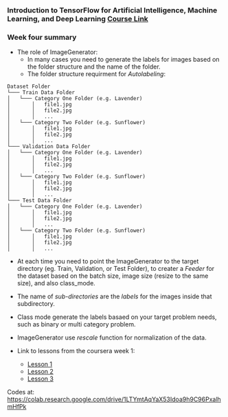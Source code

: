 ### Introduction to TensorFlow for Artificial Intelligence, Machine Learning, and Deep Learning   [Course Link](https://www.coursera.org/learn/introduction-tensorflow)

### Week four summary

- The role of ImageGenerator:
  - In many cases you need to generate the labels for images based on the folder structure and the name of the folder.
  - The folder structure requirment for *Autolabeling*:
```
Dataset Folder
└─── Train Data Folder
│   └─── Category One Folder (e.g. Lavender)
│       │   file1.jpg
│       │   file2.jpg
│       │   ...
│   └─── Category Two Folder (e.g. Sunflower)
│       │   file1.jpg
│       │   file2.jpg
│       │   ...
└─── Validation Data Folder
│   └─── Category One Folder (e.g. Lavender)
│       │   file1.jpg
│       │   file2.jpg
│       │   ...
│   └─── Category Two Folder (e.g. Sunflower)
│       │   file1.jpg
│       │   file2.jpg
│       │   ...
└─── Test Data Folder
│   └─── Category One Folder (e.g. Lavender)
│       │   file1.jpg
│       │   file2.jpg
│       │   ...
│   └─── Category Two Folder (e.g. Sunflower)
│       │   file1.jpg
│       │   file2.jpg
│       │   ...
```
  - At each time you need to point the ImageGenerator to the target directory (eg. Train, Validation, or Test Folder), to creater a *Feeder* for the dataset based on the batch size, image size (resize to the same size), and also class_mode. 
  - The name of *sub-directories* are the *labels* for the images inside that subdirectory. 
  - Class mode generate the labels basaed on your target problem needs, such as binary or multi category problem. 
  - ImageGenerator use *rescale* function for normalization of the data. 


- Link to lessons from the coursera week 1: 

    - [Lesson 1](https://colab.research.google.com/github/lmoroney/dlaicourse/blob/master/Course%201%20-%20Part%208%20-%20Lesson%202%20-%20Notebook.ipynb)
    - [Lesson 2](https://colab.research.google.com/github/lmoroney/dlaicourse/blob/master/Course%201%20-%20Part%208%20-%20Lesson%203%20-%20Notebook.ipynb)
    - [Lesson 3](https://colab.research.google.com/github/lmoroney/dlaicourse/blob/master/Course%201%20-%20Part%208%20-%20Lesson%204%20-%20Notebook.ipynb)
    
    
Codes at: https://colab.research.google.com/drive/1LTYmtAqYaX53Idoa9h9C96PxalhmHfPk
